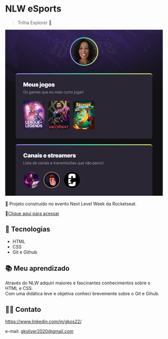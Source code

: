 # NLW eSports

> Trilha Explorer 🚀

![preview](./.github/preview.png)

💜 Projeto construído no evento Next Level Week da Rocketseat.

🔗[Clique aqui para acessar](https://gksouza.github.io/nlw-esports-explorer/)

## 🔰 Tecnologias

- HTML
- CSS
- Git e Github

## 📚 Meu aprendizado

Através do NLW adquiri maiores e fascinantes conhecimentos sobre o HTML e CSS.  
Com uma didática leve e objetiva conheci brevemente sobre o Git e Gihub.   

## 🤸‍♀️ Contato

https://www.linkedin.com/in/gkos22/

e-mail: gkoliver2020@gmail.com